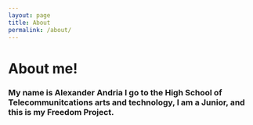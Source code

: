 ```yaml
---
layout: page
title: About
permalink: /about/
---
```

# About me!
### My name is Alexander Andria I go to the High School of Telecommunitcations arts and technology, I am a Junior, and this is my Freedom Project. 

[jekyll-organization]: https://github.com/jekyll
